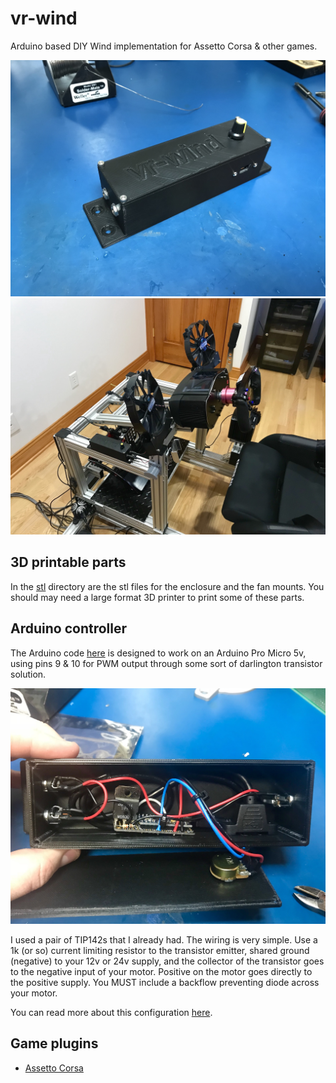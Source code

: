 # vr-wind
Arduino based DIY Wind implementation for Assetto Corsa &amp; other games.

![assembled1](images/IMG_4548.JPG "Assembled wind-vr controller")
![assembled3](images/IMG_4587.jpg "Assembled wind-vr on my motion rig")

## 3D printable parts
In the [stl](stl/) directory are the stl files for the enclosure and the fan mounts. 
You should may need a large format 3D printer to print some of these parts.


## Arduino controller

The Arduino code [here](arduino/vr-wind/) is designed to work on an Arduino Pro Micro 5v, 
using pins 9 &amp; 10 for PWM output through some sort of darlington transistor solution. 

![assembled2](images/IMG_4553.jpg "Assembled wind-vr controller")

I used a pair of TIP142s that I already had. The wiring is very simple. Use a 1k (or so) current limiting resistor to the transistor emitter, 
shared ground (negative) to your 12v or 24v supply, and the collector of the transistor goes to the negative input of your motor. 
Positive on the motor goes directly to the positive supply.
You MUST include a backflow preventing diode across your motor. 

You can read more about this configuration [here](http://www.instructables.com/id/Use-Arduino-with-TIP120-transistor-to-control-moto/).


## Game plugins

* [Assetto Corsa](plugins/Assetto%20Corsa)
